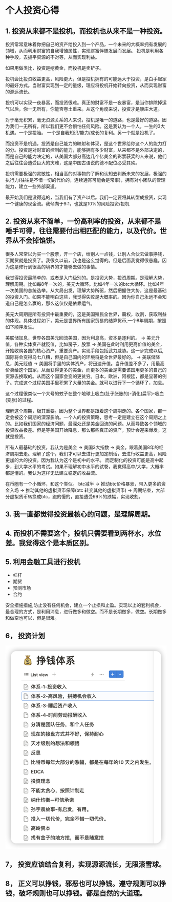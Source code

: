 # 个人投资心得

## 1. 投资从来都不是投机，而投机也从来不是一种投资。
投资常常意味着你把自己的资产给投入到一个产品，一个未来的大概率拥有发展的领域，从而利用财富的自我增殖属性，实现财富伴随发展而发展。
投机是利用各种手段，去扳平资源的不对等，从而实现利益。

如果用做类比，投资是挖黄金，而投机是卖铲子。

投机会比投资收益更高，风险更大，但是投机拥有的可能远大于投资，是白手起家的最好方式。当财富实现到一定的量级，理应将投机开始转向投资，从而实现财富的源远流长。

投机可以实现一夜暴富，而投资很难。真正的财富不是一夜暴富，是当你排除掉运气以后，你一无所有，你能否卷土重来。从这个角度来说，投资才是康庄大道。

对于毫无积累，毫无资源关系的人来说，投机是唯一的道路，也是最好的道路。因为我们一无所有，所以我们更不会惧怕任何风险。这是我认为一个人，一生的3大机遇。一个是投胎。
一个是自我知识/能力/成长的复利。另一个就是投机了。

而投资不是机遇，投资是自己能力的映射和体现，是这个世界给你这个人的能力打的分。投资是对财富的控制的能力，能够拥有多少财富，从来都不是外部决定的，而是自己的能力决定的，从美国大部分高达几个亿美金的彩票获奖的人来说，他们之后往往会遭受巨大的灾难，这是中国古语说的德不配位必受其殃。

投机需要极强的灵敏性，相当高的对事物的了解和认知去判断未来的发展，极强的执行力(往往是不惜一切的代价的，连续通宵可能会是常事)，拥有对小团队的管理能力，建立一些外部渠道。

最开始我们是没得选的，当我们有了资产以后。我们一定要将其转型成投资，实现一个健康的现金流。我倾向于9:1，也就是10%的风险投资/投机

## 2. 投资从来不简单，一份高利率的投资，从来都不是唾手可得，往往需要付出相匹配的能力，以及代价。世界从不会掉馅饼。
很多人常常以为买一个股票，开一个店，给别人一点钱，让别人合伙去做事挣钱，买期货就是投资了。我很久以前，我也是这么觉得的。但是后面我觉得很愚蠢。因为这是修行到很高的境界的才能够去做的事情。

我觉得投资最简单的，或者是入门级别的。是投资大势，投资周期。是理解大势，理解周期。比如每8年一次的，美元大循环。比如4年一次的btc大循环。比如4年一次美国的总统选举。从大局出发，理解大势所驱，然后把握住大势，这是最基础的投资入门。如果不能明白这些，我觉得失败是大概率的。因为你自己永远不会知道自己是怎么赢的，那么这仅仅是依靠运气。

美元大周期是所有投资中最重要的，这是美国殖民全世界，霸权，收割，获取利益的体现。具体过程如下，美元是世界所有国家贸易的结算货币,一个8年周期，按照如下顺序发生。

美联储加息，世界各国美元回流美国，因为利息高，资本是逐利的。 -> 美元升值，各种实体资产就贬值，比如房子，股票 -> 美国在此时利用更高价值的美金，开始收购各国的核心资产，重要资产。实现手段包括武力威胁。这一步完成以后,国际将会变得乌七八糟，但是自己国内的环境将是全世界最好的。 -> 美联储降息，美元贬值 -> 美国将手里的实体资产，将迅速升值。当升值差不多了，用最高价卖给这个国家，从而获得更多的美金，而更多的美金是需要该国用更多的自己的资源去换取的。从而这个国家会变的更贫穷。日本，欧洲，阿根廷，都是显著的例子。完成这个过程美国手里积累了大量的美金。就可以进行下一个循环了，加息。

这个过程很类似一个大号的蚊子在整个地球上吸血(肚子胀胀的)-消化(扁平)-吸血(变胀)的过程。

理解这个周期，极其重要。因为整个世界都是跟着这个周期走的。各个国家，都一定会被这个周期的深深影响。一个人的投资策略，思考一定是建立在这个周期之上的。比如我们国家的经济问题，最深处还是美金回流的问题。从而导致各个领域的投资收益极差。但是等美国开始降息，那么那些真正的资产，预计会迎来爆发。这就是投资。

所有人最基础的投资，我认为是美金 -> 美国3大指数 -> 美金。跟着美国8年的经济周期去走。理解了这个，我们才可以去进行更加定制话，去进行收益更高，风险更加的大的投资。因为我认为这个是初中的水平。 而定制化的投资可能是高中起步，到大学水平的考试。如果不理解初中水平的试卷，我觉得高中/大学，大概率都是懵的。我认为这样无法建立稳定的收益流。

在币圈有一个小循环，和这个类似。 btc减半 -> 推动btc价格暴涨，带入更多的资金入场 -> 推动其他的虚拟货币保障(btc 转变其他的虚拟货币) -> 周期结束，大部分虚拟货币转换成btc，跑的慢的，直接遭受99%的跌幅，实现收割。

## 3. 我一直都觉得投资最核心的问题，是理解周期。

## 4. 而投机不需要这个，投机只需要看到两杯水，水位差。我觉得这个是本质区别。

## 5. 利用金融工具进行投机
- 杠杆
- 期货
- 预测市场
- 合约

安全措施措施,防止没有任何机会，建立一个止损和止盈。实现以上的套利机会，最合理的方式，是利用消息，进行做多和做空。而不是长期做多，做空。长期做多和做空也可以，但是很难。

## 6， 投资计划

![Alt text](image-3.png)

## 7， 投资应该结合复利，实现源源流长，无限滚雪球。


## 8， 正义可以挣钱，邪恶也可以挣钱。遵守规则可以挣钱，破坏规则也可以挣钱。都是自然的大道理。
